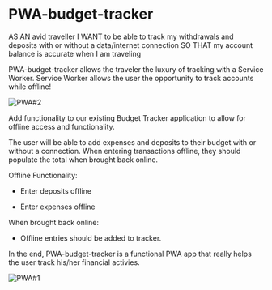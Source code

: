 # PWA-budget-tracker

AS AN avid traveller
I WANT to be able to track my withdrawals and deposits with or without a data/internet connection
SO THAT my account balance is accurate when I am traveling
 
 PWA-budget-tracker allows the traveler the luxury of tracking with a Service Worker.  Service Worker allows the user the opportunity to track accounts while offline!
 
 ![PWA#2](https://user-images.githubusercontent.com/61360215/86995274-c63d8680-c165-11ea-84b8-a1088b8c5546.jpg)

 
 
 Add functionality to our existing Budget Tracker application to allow for offline access and functionality.

The user will be able to add expenses and deposits to their budget with or without a connection. When entering transactions offline, they should populate the total when brought back online.

Offline Functionality:

  * Enter deposits offline

  * Enter expenses offline

When brought back online:

  * Offline entries should be added to tracker.

In the end, PWA-budget-tracker is a functional PWA app that really helps the user track his/her financial activies.

![PWA#1](https://user-images.githubusercontent.com/61360215/86995268-c3db2c80-c165-11ea-92f1-26b0104c9875.jpg)

